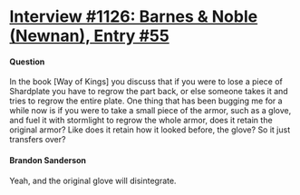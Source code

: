 # [Interview #1126: Barnes & Noble (Newnan), Entry #55](https://www.theoryland.com/intvmain.php?i=1126#55)

#### Question

In the book [Way of Kings] you discuss that if you were to lose a piece of Shardplate you have to regrow the part back, or else someone takes it and tries to regrow the entire plate. One thing that has been bugging me for a while now is if you were to take a small piece of the armor, such as a glove, and fuel it with stormlight to regrow the whole armor, does it retain the original armor? Like does it retain how it looked before, the glove? So it just transfers over?

#### Brandon Sanderson

Yeah, and the original glove will disintegrate.

